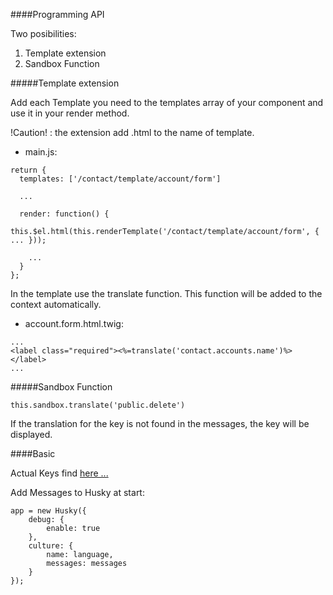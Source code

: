 ####Programming API

Two posibilities:

1. Template extension
2. Sandbox Function

#####Template extension

Add each Template you need to the templates array of your component and use it in your render method.

!Caution! : the extension add .html to the name of template.

* main.js:
```
return {
  templates: ['/contact/template/account/form']
  
  ...
  
  render: function() {
    this.$el.html(this.renderTemplate('/contact/template/account/form', { ... }));
    
    ...
  }
};
```


In the template use the translate function. This function will be added to the context automatically.

* account.form.html.twig:

```
...
<label class="required"><%=translate('contact.accounts.name')%></label>
...                
```

#####Sandbox Function

```
this.sandbox.translate('public.delete')
```

If the translation for the key is not found in the messages, the key will be displayed.

####Basic

Actual Keys find [here ...](https://github.com/massiveart/sulu-docs/blob/master/detail-specification/100-basic/DET-101-Translation-Keys.md)

Add Messages to Husky at start:

```
app = new Husky({
    debug: {
        enable: true
    },
    culture: {
        name: language,
        messages: messages
    }
});
```
